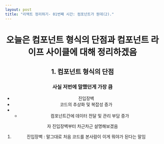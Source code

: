 ```yaml
---
layout: post
title: "리엑트 정리하기- 01번째 시간: 컴포넌트가 뭔데(2)."
---
```

<div align="center">
  
# 오늘은 컴포넌트 형식의 단점과 컴포넌트 라이프 사이클에 대해 정리하겠음

## 1. 컴포넌트 형식의 단점

### 사실 저번에 말했던게 가장 큼

- 진입장벽
- 코드의 추상화 및 복잡성 증가
- + 컴포넌트간에 데이터 전달 및 관리 부담 증가 

자 진입장벽부터 차근차근 설명해보겠음

1. 진입장벽 : 말그대로 처음 코드를 본사람이 이게 뭐야가 된다는 말임

</div>

